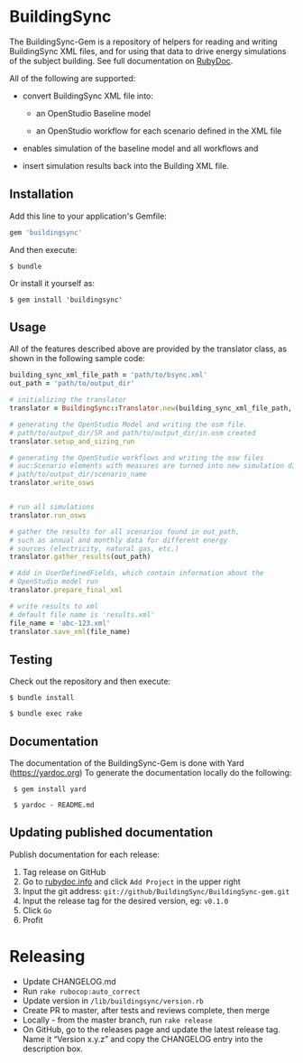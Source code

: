 # BuildingSync

The BuildingSync-Gem is a repository of helpers for reading and writing BuildingSync XML files, and for using that data to drive energy simulations of the subject building. See full documentation on [RubyDoc](https://www.rubydoc.info/github/BuildingSync/BuildingSync-gem).

All of the following are supported: 

* convert BuildingSync XML file into: 

    * an OpenStudio Baseline model 

    * an OpenStudio workflow for each scenario defined in the XML file 

* enables simulation of the baseline model and all workflows and 

* insert simulation results back into the Building XML file. 
## Installation

Add this line to your application's Gemfile:

```ruby
gem 'buildingsync'
```

And then execute:


    $ bundle

Or install it yourself as:

    $ gem install 'buildingsync'

## Usage

All of the features described above are provided by the translator class, as shown in the following sample code: 

```ruby
building_sync_xml_file_path = 'path/to/bsync.xml'
out_path = 'path/to/output_dir'

# initializing the translator 
translator = BuildingSync::Translator.new(building_sync_xml_file_path, out_path)

# generating the OpenStudio Model and writing the osm file.
# path/to/output_dir/SR and path/to/output_dir/in.osm created
translator.setup_and_sizing_run

# generating the OpenStudio workflows and writing the osw files
# auc:Scenario elements with measures are turned into new simulation dirs
# path/to/output_dir/scenario_name
translator.write_osws


# run all simulations
translator.run_osws

# gather the results for all scenarios found in out_path,
# such as annual and monthly data for different energy
# sources (electricity, natural gas, etc.)
translator.gather_results(out_path)

# Add in UserDefinedFields, which contain information about the
# OpenStudio model run 
translator.prepare_final_xml

# write results to xml
# default file name is 'results.xml' 
file_name = 'abc-123.xml' 
translator.save_xml(file_name)
```
## Testing

Check out the repository and then execute:

    $ bundle install
 
    $ bundle exec rake
    
## Documentation

The documentation of the BuildingSync-Gem is done with Yard (https://yardoc.org)
To generate the documentation locally do the following:

     $ gem install yard
     
     $ yardoc - README.md 
     
## Updating published documentation
Publish documentation for each release:

1. Tag release on GitHub
1. Go to [rubydoc.info](https://www.rubydoc.info) and click `Add Project` in the upper right
1. Input the git address: `git://github/BuildingSync/BuildingSync-gem.git`
1. Input the release tag for the desired version, eg: `v0.1.0`
1. Click `Go`
1. Profit
    
# Releasing

* Update CHANGELOG.md
* Run `rake rubocop:auto_correct`
* Update version in `/lib/buildingsync/version.rb`
* Create PR to master, after tests and reviews complete, then merge
* Locally - from the master branch, run `rake release`
* On GitHub, go to the releases page and update the latest release tag. Name it “Version x.y.z” and copy the CHANGELOG entry into the description box.